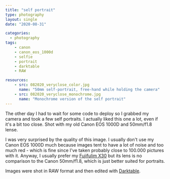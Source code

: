 ```yaml
---
title: "self portrait"
type: photography
layout: single
date: "2020-08-31"

categories: 
  - photography
tags:
    - canon
    - canon_eos_1000d
    - selfie
    - portrait
    - darktable
    - RAW

resources:
    - src: 082020_veryclose_color.jpg
      name: "50mm self-portrait, free-hand while holding the camera"
    - src: 082020_veryclose_monochrome.jpg
      name: "Monochrome version of the self portrait"
---
```


The other day I had to wait for some code to deploy so I grabbed my camera and took a few self portraits. I actually liked this one a lot, even if it's a bit too close. Shot with my old Canon EOS 1000D and 50mm/f1.8 lense.

I was very surprised by the quality of this image. I usually don't use my Canon EOS 1000D much because images tent to have a lot of noise and too much red - which is fine since I've taken probably close to 100.000 pictures with it. Anyway, I usually prefer my [Fujifulim X30](/tags/fujifilm_x30 "View photos taken with my Fujifilm X30") but its lens is no comparison to the Canon 50mm/f1.8, which is just better suited for portraits.

Images were shot in RAW format and then edited with [Darktable](https://darktable.org/).